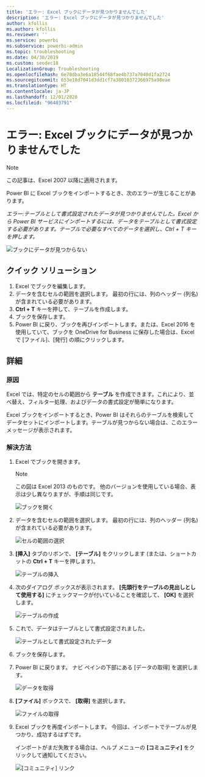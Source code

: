 ```yaml
---
title: 'エラー: Excel ブックにデータが見つかりませんでした'
description: 'エラー: Excel ブックにデータが見つかりませんでした'
author: kfollis
ms.author: kfollis
ms.reviewer: ''
ms.service: powerbi
ms.subservice: powerbi-admin
ms.topic: troubleshooting
ms.date: 04/30/2019
ms.custom: seodec18
LocalizationGroup: Troubleshooting
ms.openlocfilehash: 6e78dba3e6a18544f68fae4b737a7840d1fa2724
ms.sourcegitcommit: 653e18d7041d3dd1cf7a38010372366975a98eae
ms.translationtype: HT
ms.contentlocale: ja-JP
ms.lasthandoff: 12/01/2020
ms.locfileid: "96403791"
---
```

# <a name="error-we-couldnt-find-any-data-in-your-excel-workbook"></a>エラー: Excel ブックにデータが見つかりませんでした

>[!NOTE]  
>この記事は、Excel 2007 以降に適用されます。

Power BI に Excel ブックをインポートするとき、次のエラーが生じることがあります。

*エラー:テーブルとして書式設定されたデータが見つかりませんでした。Excel から Power BI サービスにインポートするには、データをテーブルとして書式設定する必要があります。テーブルで必要なすべてのデータを選択し、Ctrl + T キーを押します。*

![ブックにデータが見つからない](media/service-admin-troubleshoot-excel-workbook-data/power-bi-we-couldnt-find-any-data.png)

## <a name="quick-solution"></a>クイック ソリューション
1. Excel でブックを編集します。
2. データを含むセルの範囲を選択します。 最初の行には、列のヘッダー (列名) が含まれている必要があります。
3. **Ctrl + T** キーを押して、テーブルを作成します。
4. ブックを保存します。
5. Power BI に戻り、ブックを再びインポートします。または、Excel 2016 を使用していて、ブックを OneDrive for Business に保存した場合は、Excel で [ファイル]、[発行] の順にクリックします。

## <a name="details"></a>詳細
### <a name="cause"></a>原因
Excel では、特定のセルの範囲から **テーブル** を作成できます。これにより、並べ替え、フィルター処理、およびデータの書式設定が簡単になります。

Excel ブックをインポートするとき、Power BI はそれらのテーブルを検索してデータセットにインポートします。テーブルが見つからない場合は、このエラー メッセージが表示されます。

### <a name="solution"></a>解決方法
1. Excel でブックを開きます。 
    >[!NOTE]
    >この図は Excel 2013 のものです。 他のバージョンを使用している場合、表示は少し異なりますが、手順は同じです。
    
    ![ブックを開く](media/service-admin-troubleshoot-excel-workbook-data/power-bi-troubleshoot-excel-worksheet-1.png)
2. データを含むセルの範囲を選択します。 最初の行には、列のヘッダー (列名) が含まれている必要があります。
   
    ![セルの範囲の選択](media/service-admin-troubleshoot-excel-workbook-data/power-bi-troubleshoot-excel-worksheet-2.png)
3. **[挿入]** タブのリボンで、 **[テーブル]** をクリックします  (または、ショートカットの **Ctrl + T** キーを押します)。
   
    ![テーブルの挿入](media/service-admin-troubleshoot-excel-workbook-data/power-bi-troubleshoot-excel-worksheet-3.png)
4. 次のダイアログ ボックスが表示されます。 **[先頭行をテーブルの見出しとして使用する]** にチェックマークが付いていることを確認して、 **[OK]** を選択します。
   
    ![テーブルの作成](media/service-admin-troubleshoot-excel-workbook-data/power-bi-troubleshoot-excel-create-table.png)
5. これで、データはテーブルとして書式設定されました。
   
    ![テーブルとして書式設定されたデータ](media/service-admin-troubleshoot-excel-workbook-data/power-bi-troubleshoot-excel-table.png)
6. ブックを保存します。
7. Power BI に戻ります。 ナビ ペインの下部にある [データの取得] を選択します。
   
    ![データを取得](media/service-admin-troubleshoot-excel-workbook-data/power-bi-get-data.png)
8. **[ファイル]** ボックスで、 **[取得]** を選択します。
   
    ![ファイルの取得](media/service-admin-troubleshoot-excel-workbook-data/power-bi-get-files.png)
9. Excel ブックを再度インポートします。 今回は、インポートでテーブルが見つかり、成功するはずです。
   
    インポートがまだ失敗する場合は、ヘルプ メニューの **[コミュニティ]** をクリックして通知してください。
   
    ![[コミュニティ] リンク](media/service-admin-troubleshoot-excel-workbook-data/power-bi-question-menu-community.png)
